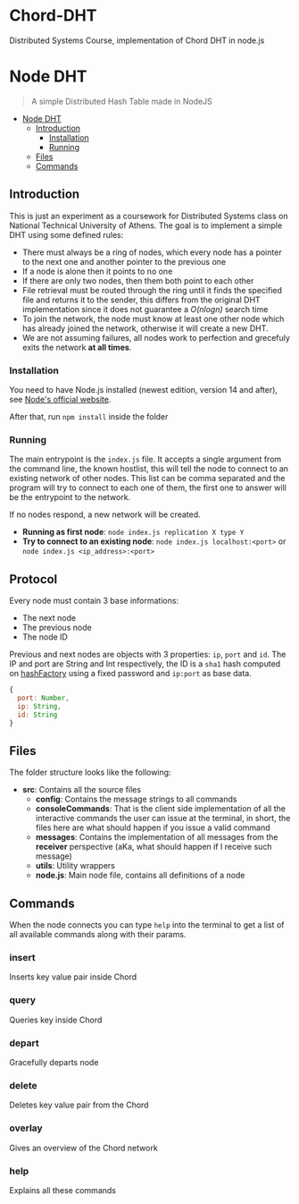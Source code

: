 # Chord-DHT
Distributed Systems Course, implementation of Chord DHT in node.js

# Node DHT

> A simple Distributed Hash Table made in NodeJS

<!-- TOC -->

- [Node DHT](#node-dht)
  - [Introduction](#introduction)
    - [Installation](#installation)
    - [Running](#running)
  - [Files](#files)
  - [Commands](#commands)

<!-- /TOC -->

## Introduction

This is just an experiment as a coursework for Distributed Systems class on National Technical University of Athens. The goal is to implement a simple DHT using some defined rules:

- There must always be a ring of nodes, which every node has a pointer to the next one and another pointer to the previous one
- If a node is alone then it points to no one
- If there are only two nodes, then them both point to each other
- File retrieval must be routed through the ring until it finds the specified file and returns it to the sender, this differs from the original DHT implementation since it does not guarantee a _O(nlogn)_ search time
- To join the network, the node must know at least one other node which has already joined the network, otherwise it will create a new DHT.
- We are not assuming failures, all nodes work to perfection and grecefuly exits the network __at all times__.

### Installation

You need to have Node.js installed (newest edition, version 14 and after), see [Node's official website](http://nodejs.org).

After that, run `npm install` inside the folder

### Running

The main entrypoint is the `index.js` file. It accepts a single argument from the command line, the known hostlist, this will tell the node to connect to an existing network of other nodes. This list can be comma separated and the program will try to connect to each one of them, the first one to answer will be the entrypoint to the network.

If no nodes respond, a new network will be created.

- __Running as first node__: `node index.js replication X type Y`
- __Try to connect to an existing node__: `node index.js localhost:<port>` or `node index.js <ip_address>:<port>` 


## Protocol

Every node must contain 3 base informations:

- The next node
- The previous node
- The node ID

Previous and next nodes are objects with 3 properties: `ip`, `port` and `id`. The IP and port are String and Int respectively, the ID is a `sha1` hash computed on [hashFactory](./src/utils/hashFactory.js) using a fixed password and `ip:port` as base data.


```js
{
  port: Number,
  ip: String,
  id: String
}
```
## Files

The folder structure looks like the following:

- __src__: Contains all the source files
  - __config__: Contains the message strings to all commands
  - __consoleCommands__: That is the client side implementation of all the interactive commands the user can issue at the terminal, in short, the files here are what should happen if you issue a valid command
  - __messages__: Contains the implementation of all messages from the __receiver__ perspective (aKa, what should happen if I receive such message)
  - __utils__: Utility wrappers
  - __node.js__: Main node file, contains all definitions of a node

## Commands

When the node connects you can type `help` into the terminal to get a list of all available commands along with their params.

### insert<key><value> 

Inserts key value pair inside Chord 

### query<key>

Queries key inside Chord

### depart

Gracefully departs node

### delete<key>

Deletes key value pair from the Chord

### overlay

Gives an overview of the Chord network

### help

Explains all these commands


